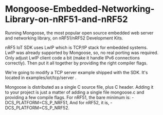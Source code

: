 # Mongoose-Embedded-Networking-Library-on-nRF51-and-nRF52
Running Mongoose, the most popular open source embedded web server and networking library, on nRF51/nRF52 Development Kits.

nRF5 IoT SDK uses LwIP which is TCP/IP stack for embedded systems. LwIP was already supported by Mongoose, so, no real porting was 
required. Only adjust LwIP client code a bit (make it handle IPv6 connections correctly). Then put it all together by providing the right
compiler flags.

We're going to modify a TCP server example shipped with the SDK. It's located in examples/iot/tcp/server .

Mongoose is distributed as a single C source file, plus C header. Adding it to your project is just a matter of adding a single file 
mongoose.c and providing a few compile flags. For nRF51, the bare minimum is: -DCS_PLATFORM=CS_P_NRF51,
And for nRF52, it is, -DCS_PLATFORM=CS_P_NRF52.
